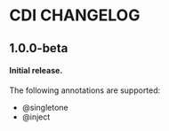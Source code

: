 # CDI CHANGELOG

## 1.0.0-beta

#### Initial release.

The following annotations are supported:

* @singletone
* @inject

